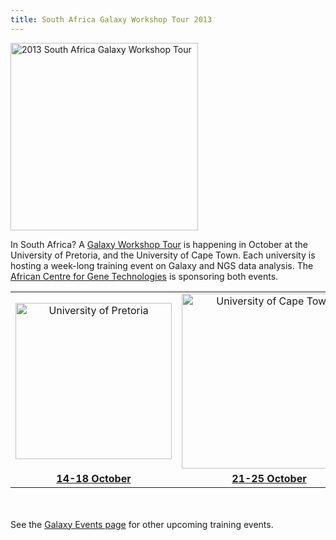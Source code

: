 ```yaml
---
title: South Africa Galaxy Workshop Tour 2013
---
```

<div class='center'>
<img src="/src/Images/Logos/SAGalaxyWorkshopTour2013Wide.png" alt="2013 South Africa Galaxy Workshop Tour" width="300" />
</div>



In South Africa?  A [Galaxy Workshop Tour](/src/Events/index.md) is happening in October at the University of Pretoria, and the University of Cape Town.  Each university is hosting a week-long training event on Galaxy and NGS data analysis.  The [African Centre for Gene Technologies](http://www.acgt.co.za/) is sponsoring both events.

<table>
  <tr>
    <td style=" text-align: center; width: 280px; border: none;"> <a href='/src/Events/UPretoria2013/index.md'><img src="/src/Images/Logos/UPretoriaWide.png" alt="University of Pretoria" width="250" /></a> </td>
    <td style=" text-align: center; width: 300px; border: none;"> <a href='/src/Events/UCapeTown2013/index.md'><img src="/src/Images/Logos/UCapeTownWide.jpg" alt="University of Cape Town" width="280" /></a> </td>
  </tr>
  <tr>
    <td style=" text-align: center; border: none;"> <strong><a href='/src/Events/UPretoria2013/index.md'>14-18 October</a></strong> </td>
    <td style=" text-align: center; border: none;"> <strong><a href='/src/Events/UCapeTown2013/index.md'>21-25 October</a></strong> </td>
  </tr>
</table>

<br /><br />
See the [Galaxy Events page](/src/Events/index.md) for other upcoming training events.
